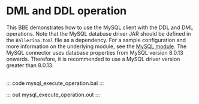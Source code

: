 # DML and DDL operation

This BBE demonstrates how to use the MySQL client with the DDL and  DML
operations. Note that the MySQL database driver JAR should be defined in the `Ballerina.toml` file as a dependency.
For a sample configuration and more information on the underlying module, see the [MySQL module](https://lib.ballerina.io/ballerinax/mysql/latest/).
The MySQL connector uses database properties from MySQL version 8.0.13 onwards. Therefore, it is
recommended to use a MySQL driver version greater than 8.0.13.<br><br>

::: code mysql_execute_operation.bal :::

::: out mysql_execute_operation.out :::